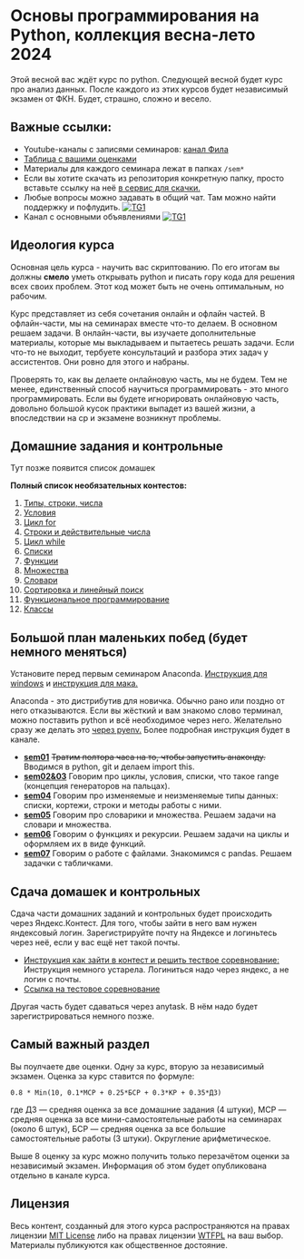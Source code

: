 # Основы программирования на Python, коллекция весна-лето 2024

Этой весной вас ждёт курс по python. Следующей весной будет курс про анализ данных. После каждого из этих курсов будет независимый экзамен от ФКН. Будет, страшно, сложно и весело.

## Важные ссылки:

- Youtube-каналы с записями семинаров: [канал Фила](https://www.youtube.com/playlist?list=PLNKXA-74YGLjMs2d7nk1HbzOcXQz4nQ3y)
- [Таблица с вашими оценками](https://docs.google.com/spreadsheets/d/1mq5ErNkv4vTu5NnjTLPz0EnihGu_VIXaFG6r8UWBejw/edit?usp=sharing)
- Материалы для каждого семинара лежат в папках `/sem*`
- Если вы хотите скачать из репозитория конкретную папку, просто вставьте ссылку на неё [в сервис для скачки.](https://minhaskamal.github.io/DownGit/#/home)
- Любые вопросы можно задавать в общий чат. Там можно найти поддержку и пофлудить. [![TG1](https://img.shields.io/badge/Telegram-chat-blue)](https://t.me/+CHyVKxegN_c3ODZi ) 
- Канал с основными объявлениями [![TG1](https://img.shields.io/badge/Telegram-chat-blue)](https://t.me/+Fcg83yTG9_c5ZTY6)


## Идеология курса

Основная цель курса - научить вас скриптованию. По его итогам вы должны __смело__ уметь открывать python и писать гору кода для решения всех своих проблем. Этот код может быть не очень оптимальным, но рабочим. 

Курс представляет из себя сочетания онлайн и офлайн частей. В офлайн-части, мы на семинарах вместе что-то делаем. В основном решаем задачи. В онлайн-части, вы изучаете дополнительные материалы, которые мы выкладываем и пытаетесь решать задачи. Если что-то не выходит, тербуете консультаций и разбора этих задач у аcсистентов. Они ровно для этого и набраны.

Проверять то, как вы делаете онлайновую часть, мы не будем. Тем не менее, единственный способ научиться программировать - это много программировать. Если вы будете игнорировать онлайновую часть, довольно большой кусок практики выпадет из вашей жизни, а впоследствии на ср и экзамене возникнут проблемы.   


## Домашние задания и контрольные

Тут позже появится список домашек

__Полный список необязательных контестов:__

1. [Типы, строки, числа](https://contest.yandex.ru/contest/48080/problems/)
2. [Условия](https://contest.yandex.ru/contest/48282/problems/)
3. [Цикл for](https://contest.yandex.ru/contest/48284/problems/)
4. [Строки и действительные числа](https://contest.yandex.ru/contest/48286/problems/)
5. [Цикл while](https://contest.yandex.ru/contest/48283/problems/)
6. [Списки](https://contest.yandex.ru/contest/48285/problems/)
7. [Функции](https://contest.yandex.ru/contest/48936/problems/)
8. [Множества](https://contest.yandex.ru/contest/48937/problems/)
9. [Словари](https://contest.yandex.ru/contest/48938/problems/)
10. [Сортировка и линейный поиск](https://contest.yandex.ru/contest/48939/problems/)
11. [Функциональное программирование](https://contest.yandex.ru/contest/48941/problems/)
12. [Классы](https://contest.yandex.ru/contest/48940/problems/)


## Большой план маленьких побед (будет немного меняться)

Установите перед первым семинаром Anaconda. [Инструкция для windows](https://github.com/hse-econ-data-science/dap_2020_fall/blob/master/utils/install_conda_windows.pdf) и [инструкция для мака.](https://github.com/hse-econ-data-science/dap_2020_fall/blob/master/utils/install_conda_mac.pdf)

Anaconda - это дистрибутив для новичка. Обычно рано или поздно от него отказываются. Если вы жёсткий и вам знакомо слово терминал, можно поставить python и всё необходимое через него. Желательно сразу же делать это [через pyenv.](https://github.com/pyenv/pyenv) Более подробная инструкция будет в канале.


- [__sem01__](./sem01_intro) ~~Тратим полтора часа на то, чтобы запустить анаконду.~~ Вводимся в python, git и делаем import this.
- [__sem02&03__](./sem02&03_loops) Говорим про циклы, условия, списки, что такое range (концепция генераторов на пальцах).
- [__sem04__](./sem04_lists_while) Говорим про изменяемые и неизменяемые типы данных: списки, кортежи, строки и методы работы с ними.
- [__sem05__](./sem05_set_dict) Говорим про словарики и множества. Решаем задачи на словари и множества.
- [__sem06__](./sem06_functions) Говорим о функциях и рекурсии. Решаем задачи на циклы и оформляем их в виде функций.
- [__sem07__](./sem07_files_pandas) Говорим о работе с файлами. Знакомимся с pandas. Решаем задачки с табличками.


## Сдача домашек и контрольных

Сдача части домашних заданий и контрольных будет происходить через  Яндекс.Контест. Для того, чтобы зайти в него вам нужен яндексовый логин. Зарегистрируйте почту на Яндексе и логиньтесь через неё, если у вас ещё нет такой почты.

- [Инструкция как зайти в контест и решить тествое соревнование:](https://github.com/hse-econ-data-science/dap_2020_fall/blob/master/utils/eds_test_contest.pdf)  Инструкция немного устарела. Логиниться надо через яндекс, а не логин с почты.
- [Cсылка на тестовое соревнование](https://contest.yandex.ru/contest/17883/standings)

Другая часть будет сдаваться через anytask. В нём надо будет зарегистрироваться немного позже.


## Самый важный раздел

Вы поулчаете две оценки. Одну за курс, вторую за независимый экзамен. Оценка за курс ставится по формуле: 


```
0.8 * Min(10, 0.1*МСР + 0.25*БСР + 0.3*КР + 0.35*ДЗ)
```

где ДЗ — средняя оценка за все домашние задания (4 штуки), МСР — средняя оценка за все мини-самостоятельные работы на семинарах (около 6 штук), БСР — средняя оценка за все большие самостоятельные работы (3 штуки). Округление арифметическое.

Выше 8 оценку за курс можно получить только перезачётом оценки за независимый экзамен. Информация об этом будет опубликована отдельно в канале курса.


## Лицензия

Весь контент, созданный для этого курса распространяются на правах лицензии [MIT License](https://github.com/hse-econ-data-science/dap_2020_fall/blob/master/LICENSE) либо на правах лицензии [WTFPL](http://www.wtfpl.net/) на ваш выбор. Материалы публикуются как общественное достояние.
